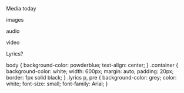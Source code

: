 Media today

images

audio

video

Lyrics?

body {
  background-color: powderblue;
  text-align: center;
}
.container {
  background-color: white;
  width: 600px;
  margin: auto;
  padding: 20px;
  border: 1px solid black;
}
.lyrics p, pre {
  background-color: grey;
  color: white;
  font-size: small;
  font-family: Arial;
}
